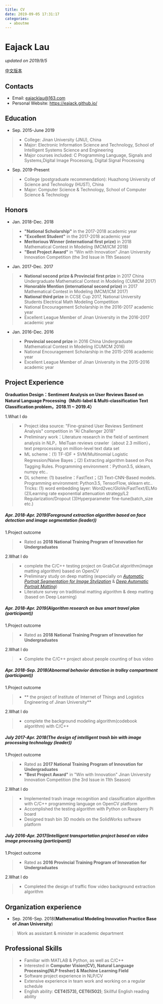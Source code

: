 ```yaml
---
title: CV
date: 2019-09-05 17:31:17
categories:
  - aboutme
---
```


# Eajack Lau
*updated on 2019/9/5*

[中文版本](https://eajack.github.io/aboutMe_zh/)

## Contacts
- Email: eajacklau@163.com
- Personal Website: https://eajack.github.io/

## Education
- Sep. 2015-June 2019
>* College: Jinan University (JNU), China
>* Major: Electronic Information Science and Technology, School of Intelligent Systems Science and Engineering
>* Major courses included: C Programming Language, Signals and Systems,Digital Image Processing, Digital Signal Processing

- Sep. 2019-Present

> - College (postgraduate recommendation): Huazhong University of Science and Technology (HUST), China
> - Major: Computer Science & Technology, School of Computer Science & Technology

## Honors
* Jan. 2018-Dec. 2018
>* **"National Scholarship"** in the 2017-2018 academic year
>* **"Excellent Student"** in the 2017-2018 academic year
>* **Meritorious Winner (international first prize)** in 2018 Mathematical Contest in Modeling (MCM/ICM 2018)
>* **"Best Project Award"** in “Win with Innovation” Jinan University Innovation Competition (the 3rd Issue in 11th Season)

- Jan. 2017-Dec. 2017
>* **National second prize & Provincial first prize** in 2017 China Undergraduate Mathematical Contest in Modeling (CUMCM 2017)
>* **Honorable Mention (international second prize)** in 2017 Mathematical Contest in Modeling (MCM/ICM 2017)
>* **National third prize** in CCSE Cup 2017, National University Students Electrical Math Modeling Competition
>* National Encouragement Scholarship in the 2016-2017 academic year
>* Excellent League Member of Jinan University in the 2016-2017 academic year

- Jan. 2016-Dec. 2016
>* **Provincial second prize** in 2016 China Undergraduate Mathematical Contest in Modeling (CUMCM 2016)
>* National Encouragement Scholarship in the 2015-2016 academic year
>* Excellent League Member of Jinan University in the 2015-2016 academic year

## Project Experience

**Graduation Design：Sentiment Analysis on User Reviews Based on Natural Language Processing（Multi-label & Multi-classification Text Classification problem，2018.11 ~ 2019.4）**

 1.What I do

> - Project idea source:  "Fine-grained User Reviews Sentiment Analysis" competition in "AI Challenger 2018" 
> - Preliminary work：Literature research in the field of sentiment analysis in NLP，MeiTuan reviews crawler（about 2.3 million），text preprocessing on million-level text data set
> - ML scheme：(1) TF-IDF + SVM/Multinomial Logistic Regression/Naive Bayes；(2) Extracting
>   algorithm based on Pos Tagging Rules. Programming environment：Python3.5, sklearn, numpy etc..
> - DL scheme: (1) baseline：FastText；(2) Text-CNN-Based models. Programming environment: Python3.5, TensorFlow, sklearn etc.. Tricks: (1) word embedding layer: Word2vec/GloVe/FastText/ELMo (2)Learning rate exponential attenuation strategy/L2 Regularization/Dropout (3)Hyperparameter fine-tune(batch_size etc.) 

##### Apr. 2018-Apr. 2019(Foreground extraction algorithm based on face detection and image segmentation (leader))

1.Project outcome

>* Rated as **2018 National Training Program of Innovation for Undergraduates**

 2.What I do
>* complete the C/C++ testing project on GrabCut algorithm(image matting algorithm) based on OpenCV
>* Preliminary study on deep matting (especially on [*Automatic Portrait Segmentation for Image Stylization*](http://xiaoyongshen.me/webpage_portrait/index.html) & [*Deep Automatic Portrait Matting*](http://www.cse.cuhk.edu.hk/leojia/projects/automatting/index.html))
>* Literature survey on traditional matting algorithm & deep matting (based on Deep Learning)

##### Apr. 2018-Apr. 2019(Algorithm research on bus smart travel plan (participant))

1.Project outcome

>* Rated as **2018 National Training Program of Innovation for Undergraduates**

2.What I do

>* Complete the C/C++ project about  people counting of bus video

##### Apr. 2018-Sep. 2018(Abnormal behavior detection in trolley compartment (participant))

1.Project outcome
>* ** the project of Institute of Internet of Things and Logistics Engineering of Jinan University**

2.What I do
>* complete the background modeling algorithm(codebook algorithm) with C/C++

##### July 2017-Apr. 2018(The design of intelligent trash bin with image processing technology (leader))

1.Project outcome

>* Rated as **2017 National Training Program of Innovation for Undergraduates**
>* **"Best Project Award"** in "Win with Innovation" Jinan University Innovation Competition (the 3rd Issue in 11th Season)

2.What I do
>* Implemented trash image recognition and classification algorithm with C/C++ programming language on OpenCV platform
>* Accomplished the testing algorithm with Python on Raspberry Pi board
>* Designed trash bin 3D models on the SolidWorks software platform

##### July 2016-Apr. 2017(Intelligent transportation project based on video image processing (participant))

1.Project outcome

>* Rated as **2016 Provincial Training Program of Innovation for Undergraduates**

2.What I do
>* Completed the design of traffic flow video background extraction algorithm

## Organization experience
- Sep. 2016-Sep. 2018(**Mathematical Modeling Innovation Practice Base of Jinan University**)
> Work as assistant & minister in academic department

## Professional Skills
>* Familiar with MATLAB & Python, as well as C/C++
>* Interested in **Computer Vision(CV), Natural Language Processing(NLP fresher) & Machine Learning Field**
>* Software project experience in NLP/CV
>* Extensive experience in team work and working on a regular schedule
>* English ability: **CET4(573), CET6(502)**; Skillful English reading ability